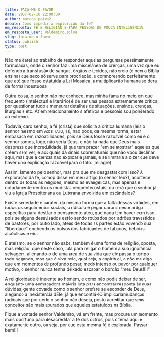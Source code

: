 ```yaml
---
title: FAÇA-ME O FAVOR
date: 2007-02-10 22:00:00
author: marcos.paiva2
debate: Como impedir a exploração da fé?
em_resposta: FÉ E RELIGIÃO É PARA PESSOAS DE POUCA INTELIGÊNCIA
em_resposta_user: valdemiro.silva
slug: faca-me-o-favor
status: publish 
type: post
---
```


Não me darei ao trabalho de responder aquelas perguntas pessimamente formuladas, onde o senhor faz uma miscelânea de crenças, uma vez que eu defendo a transfusão de sangue, órgãos e tecidos, não creio (e nem a Bíblia ensina) que sexo só serve para procriação, e comnpreendo perfeitamente que até que fosse estatuída a Lei Mosaica, a multiplicação humana se dera de forma incestuosa.  

Outra coisa, o senhor não me conhece, mas minha fama no meio em que frequento (intelectual e literário) é de ser uma pessoa extremamente crítica, por questionar tudo e mensurar detalhes de situações, ensinos, crenças, liturgias e etc. At´em relacionamento s afetivos e pessoais sou ponderado ao extremo.  

Todavia, caro senhor, a fé (cristã) que solicita a crítica humana (leia o senhor mesmo em Atos 17.10, 11), não pode, da mesma forma, estar embasada em razoabilidades, pois se Deus fosse razoável como eu e o senhor somos, logo, não seria Deus, e não há nada que Deus mais despreze que incredulidade, já que tem prazer "em se mostrar" aqueles que crêem sem ver, e aos quais dá sinais sobrenaturais que não vbou declinar aqui, mas que a ciência não explicaria jamais, e se limitaria a dizer que deve haver uma explicação razoável para o fato. (milagre)  

Assim, lamento pelo senhor, mas pra que me desgastar com isso? A exploração da fé, comop disse em meu artigo (o senhor leu?), acontece dentro de todas as religiões, mesmo as evangélicas, mas apenas e notadamente dentro os modistas neopentecostais, ou será que o senhor já viu a Igreja Presbiteriana ou Luterana envolvida em escândalos?  

Existe seriedade e caráter, da mesma forma que a falta dessas virtudes, em todos os seguimentos sociais, o ridículo é pegar carona neste artigo específico para destilar o pensamento ateu, que nada tem haver com isso, pois se alguns desavisados estão sendo roubados por ladrões travestidos de pastores, por outro lado, ateus de todas as partes estão vovendo sua "liberdade" enchendo os bolsos dos fabricantes de tabacos, bebidas alcóolicas e etc.  

E ateísmo, se o senhor não sabe, também é uma forma de religião, oposta, mas religião, que neste caso, luta para religar o homem a sua ignorância selvagem, alienando-o de uma área de sua vida que ele passa o tempo todo negando, mas que é viva nele, qual seja, a espiritual, e não me diga que em momentos de profundo pesar, medo intenso ou pavor por qualquer motivo, o senhor nunca tenha deixado escapar o bordão "meu Deus!!!!"  

A religiosidade é inerente ao homem, e como não podia deixar de ser, enquanto uma esmagadora maioria luta para encontrar resposta às suas dúvidas, gente covarde como o senhor prefere se esconder de Deus, alegando a inexistência dEle, já que encontrá-lO implicariamudanças radicais que por certo o senhor não deseja, posto acreditar que seus conceitos são mais apurados que aqueles estatuídos na Bíblia.  

Fique a vontade senhor Valdemiro, vá em frente, mas procure um momento mais oportuno para desacreditar a fé dos outros, pois o tema aqui é exatamente outro, ou seja, por que esta mesma fé é explorada. Passar bem!!!
